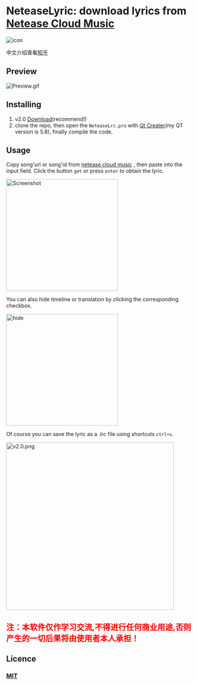 # NeteaseLyric: download lyrics from [Netease Cloud Music](http://music.163.com/)
<img src="https://ss2.baidu.com/6ONYsjip0QIZ8tyhnq/it/u=420355667,752750136&fm=58" alt="icon" title="icon"> 

中文介绍查看[知乎](https://www.zhihu.com/question/27638171/answer/217582659)

## Preview
![Preview.gif](https://i.loli.net/2017/10/15/59e3343733180.gif)

## Installing
1. v2.0 [Download](https://github.com/LewisTian/NeteaseLyric/releases/tag/v2.0)(recommend!)
2. clone the repo, then open the `NeteaseLrc.pro` with [Qt Creater](https://www1.qt.io/qt5-8/)(my QT version is 5.8), finally compile the code.

## Usage
Copy song'url or song'id from [netease cloud music](http://music.163.com/) , then paste into the input field. 
Click the button `get` or press `enter` to obtain the lyric.

<img src="https://pic3.zhimg.com/v2-084637bccfd7b7b99cab75da37305f72_b.png" width="300" alt="Screenshot" title="Screenshot"/>

You can also hide timeline or translation by clicking the corresponding checkbox.

<img src="https://pic3.zhimg.com/v2-1f66b0f451e28a6fe0740eb186d13f56_b.png" width="300" alt="hide" title="hide"/>

Of course you can save the lyric as a .lrc file using shortcuts `ctrl+s`.

<img src="https://i.loli.net/2017/09/30/59cf082354a39.png" alt="v2.0.png" title="v2.0.png" width="450" />

<h2 style="color: red;">注：本软件仅作学习交流,不得进行任何商业用途,否则产生的一切后果将由使用者本人承担！</h2>

## Licence

### [MIT](https://github.com/LewisTian/NeteaseLyric/blob/master/LICENSE)
